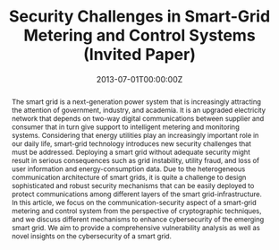 ---
title: "Security Challenges in Smart-Grid Metering and Control Systems (Invited Paper)"
authors:
- admin
- Guang Gong

date: "2013-07-01T00:00:00Z"
doi: "10.22215/timreview/702"

# Publication type.
# Legend: 0 = Uncategorized; 1 = Conference paper; 2 = Journal article;
# 3 = Preprint / Working Paper; 4 = Report; 5 = Book; 6 = Book section;
# 7 = Thesis; 8 = Patent
publication_types: ["2"]

# Publication name and optional abbreviated publication name.
publication: "*Technology Innovation Management Review"
publication_short: ""

abstract: The smart grid is a next-generation power system that is increasingly attracting the attention of government, industry, and academia. It is an upgraded electricity network that depends on two-way digital communications between supplier and consumer that in turn give support to intelligent metering and monitoring systems. Considering that energy utilities play an increasingly important role in our daily life, smart-grid technology introduces new security challenges that must be addressed. Deploying a smart grid without adequate security might result in serious consequences such as grid instability, utility fraud, and loss of user information and energy-consumption data. Due to the heterogeneous communication architecture of smart grids, it is quite a challenge to design sophisticated and robust security mechanisms that can be easily deployed to protect communications among different layers of the smart grid-infrastructure. In this article, we focus on the communication-security aspect of a smart-grid metering and control system from the perspective of cryptographic techniques, and we discuss different mechanisms to enhance cybersecurity of the emerging smart grid. We aim to provide a comprehensive vulnerability analysis as well as novel insights on the cybersecurity of a smart grid.
---
